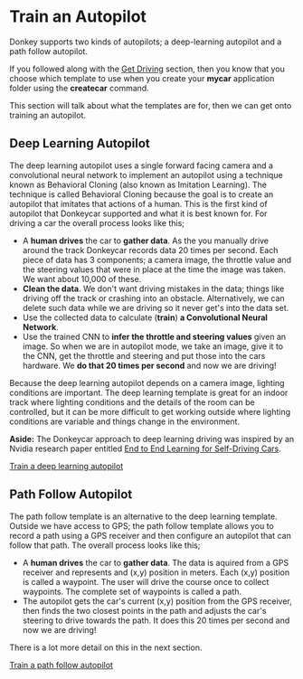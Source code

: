 # Train an Autopilot

Donkey supports two kinds of autopilots; a deep-learning autopilot and a path follow autopilot.  

If you followed along with the [Get Driving](./get_driving.md) section, then you know that you choose which template to use when you create your **mycar** application folder using the **createcar** command.

This section will talk about what the templates are for, then we can get onto training an autopilot.

## Deep Learning Autopilot
The deep learning autopilot uses a single forward facing camera and a convolutional neural network to implement an autopilot using a technique known as Behavioral Cloning (also known as Imitation Learning).  The technique is called Behavioral Cloning because the goal is to create an autopilot that imitates that actions of a human.  This is the first kind of autopilot that Donkeycar supported and what it is best known for.  For driving a car the overall process looks like this;

- A **human drives** the car to **gather data**. As the you manually drive around the track Donkeycar records data 20 times per second.  Each piece of data has 3 components; a camera image, the throttle value and the steering values that were in place at the time the image was taken. We want about 10,000 of these.
- **Clean the data**.  We don't want driving mistakes in the data; things like driving off the track or crashing into an obstacle.  Alternatively, we can delete such data while we are driving so it never get's into the data set.
- Use the collected data to calculate (**train**) **a Convolutional Neural Network**.
- Use the trained CNN to **infer the throttle and steering values** given an image.  So when we are in autopilot mode, we take an image, give it to the CNN, get the throttle and steering and put those into the cars hardware.  We **do that 20 times per second** and now we are driving!

Because the deep learning autopilot depends on a camera image, lighting conditions are important.  The deep learning template is great for an indoor track where lighting conditions and the details of the room can be controlled, but it can be more difficult to get working outside where lighting conditions are variable and things change in the environment.  

**Aside:** The Donkeycar approach to deep learning driving was inspired by an Nvidia research paper entitled [End to End Learning for Self-Driving Cars](https://arxiv.org/pdf/1604.07316v1.pdf).


[Train a deep learning autopilot](./deep_learning/train_autopilot.md)


## Path Follow Autopilot
The path follow template is an alternative to the deep learning template.  Outside we have access to GPS; the path follow template allows you to record a path using a GPS receiver and then configure an autopilot that can follow that path.  The overall process looks like this;

- A **human drives** the car to **gather data**. The data is aquired from a GPS receiver and represents and (x,y) position in meters.  Each (x,y) position is called a waypoint.  The user will drive the course once to collect waypoints.  The complete set of waypoints is called a path.
- The autopilot gets the car's current (x,y) position from the GPS receiver, then finds the two closest points in the path and adjusts the car's steering to drive towards the path.  It does this 20 times per second and now we are driving!  

There is a lot more detail on this in the next section.

[Train a path follow autopilot](./path_follow/path_follow.md)

